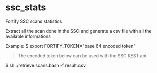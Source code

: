 # ssc_stats
Fortify SSC scans statistics

Extract all the scan done in the SSC and generate
a csv file with all the available informations

Example:
$ export FORTIFY_TOKEN="base 64 encoded token" 
 > The encoded token below can be used with the SSC REST api.
 
$ sh ./retrieve.scans.bash -f result.csv
